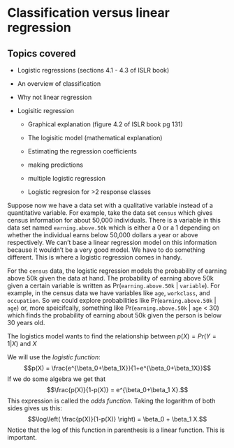 # Classification versus linear regression

## Topics covered

-   Logistic regressions (sections 4.1 - 4.3 of ISLR book)

-   An overview of classification

-   Why not linear regression

-   Logisitic regression

    -   Graphical explanation (figure 4.2 of ISLR book pg 131)

    -   The logisitic model (mathematical explanation)

    -   Estimating the regression coefficients

    -   making predictions

    -   multiple logistic regression

    -   Logistic regresion for &gt;2 response classes

Suppose now we have a data set with a qualitative variable instead of a quantitative variable. For example, take the data set `census` which gives census information for about 50,000 individuals. There is a variable in this data set named `earning.above.50k` which is either a 0 or a 1 depending on whether the individual earns below 50,000 dollars a year or above respectively. We can’t base a linear regression model on this information because it wouldn’t be a very good model. We have to do something different. This is where a logistic regression comes in handy.

For the `census` data, the logistic regression models the probability of earning above 50k given the data at hand. The probability of earning above 50k given a certain variable is written as Pr(`earning.above.50k` | `variable`). For example, in the census data we have variables like `age`, `workclass`, and `occupation`. So we could explore probabilities like Pr(`earning.above.50k` | `age`) or, more speicifcally, something like Pr(`earning.above.50k` | `age` &lt; 30) which finds the probability of earning about 50k given the person is below 30 years old.

The logistics model wants to find the relationship between $p(X) =
Pr(Y=1 | X)$ and $X$

We will use the *logistic function*: $$p(X) = \frac{e^{\beta_0+\beta_1X}}{1+e^{\beta_0+\beta_1X}}$$ If we do some algebra we get that $$\frac{p(X)}{1-p(X)} = e^{\beta_0+\beta_1 X}.$$ This expression is called the *odds function*. Taking the logarithm of both sides gives us this: $$\log\left( \frac{p(X)}{1-p(X)} \right) = \beta_0 + \beta_1 X.$$ Notice that the log of this function in parenthesis is a linear function. This is important.
